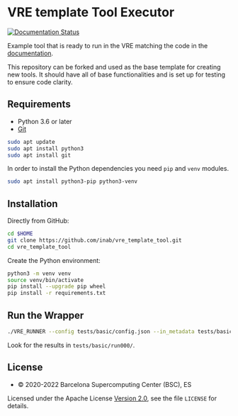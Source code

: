 # VRE template Tool Executor

[![Documentation Status](https://readthedocs.org/projects/vre-template-tool/badge/?version=latest)](https://vre-template-tool.readthedocs.io/en/latest/?badge=latest)

Example tool that is ready to run in the VRE matching the code in the [documentation](https://vre-template-tool.readthedocs.io/en/latest/?badge=latest).

This repository can be forked and used as the base template for creating new tools. It should have all of base
functionalities and is set up for testing to ensure code clarity.

## Requirements

- Python 3.6 or later
- [Git](https://git-scm.com/downloads)

```bash
sudo apt update
sudo apt install python3
sudo apt install git
```

In order to install the Python dependencies you need `pip` and `venv` modules.

```bash
sudo apt install python3-pip python3-venv
```

## Installation

Directly from GitHub:

```bash
cd $HOME
git clone https://github.com/inab/vre_template_tool.git
cd vre_template_tool
```

Create the Python environment:

```bash
python3 -m venv venv
source venv/bin/activate
pip install --upgrade pip wheel
pip install -r requirements.txt
```

## Run the Wrapper

```bash
./VRE_RUNNER --config tests/basic/config.json --in_metadata tests/basic/in_metadata.json --out_metadata out_metadata.json --log_file VRE_RUNNER.log
```

Look for the results in `tests/basic/run000/`.

## License
* © 2020-2022 Barcelona Supercomputing Center (BSC), ES

Licensed under the Apache License [Version 2.0](https://www.apache.org/licenses/LICENSE-2.0), see the file `LICENSE` for details.
